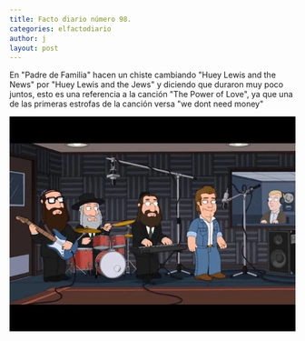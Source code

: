 ```yaml
---
title: Facto diario número 98.
categories: elfactodiario
author: j
layout: post
---
```

En "Padre de Familia" hacen un chiste cambiando "Huey Lewis and the News" por "Huey Lewis and the Jews" y diciendo que duraron muy poco juntos, esto es una referencia a la canción "The Power of Love", ya que una de las primeras estrofas de la canción versa "we dont need money"

![2025_07_27_10_05_23_untitled-1.webp](/assets/2025_07_27_10_05_23_untitled-1.webp)
